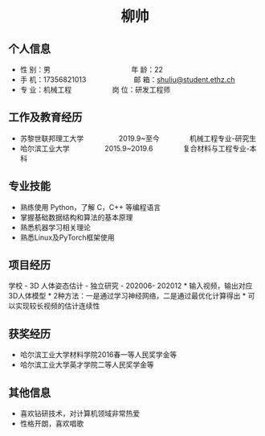 <center>
     <h1>柳帅</h1>
 </center>

## 个人信息 

* 性 别：男&emsp;&emsp;&emsp;&emsp;&emsp;&emsp;&emsp;&emsp;&emsp;&emsp;&emsp;&ensp;年 龄：22  
* 手 机：17356821013 &emsp;&emsp;&emsp;&emsp;&emsp;&emsp;&ensp;邮 箱：shuliu@student.ethz.ch    
* 专 业：机械工程 &emsp;&emsp;&emsp;&emsp;&emsp;&ensp;岗 位：研发工程师

## 工作及教育经历
   
* 苏黎世联邦理工大学&emsp;&emsp;&emsp;&emsp;&emsp;2019.9~至今&emsp;&emsp;&emsp;&emsp; 机械工程专业-研究生         
* 哈尔滨工业大学&emsp;&emsp;&emsp;&emsp;&emsp;2015.9~2019.6&emsp;&emsp;&emsp;&emsp; 复合材料与工程专业-本科  

## 专业技能

* 熟练使用 Python，了解 C，C++ 等编程语言
* 掌握基础数据结构和算法的基本原理
* 熟悉机器学习相关理论
* 熟悉Linux及PyTorch框架使用

## 项目经历

 学校 - 3D 人体姿态估计 - 独立研究 - 202006- 202012 
    * 输入视频，输出对应3D人体模型
    * 2种方法：一是通过学习神经网络，二是通过最优化计算得出
    * 可以实现较长视频的估计连续性

## 获奖经历
* 哈尔滨工业大学材料学院2016春一等人民奖学金等
* 哈尔滨工业大学英才学院二等人民奖学金等

## 其他信息 
* 喜欢钻研技术，对计算机领域非常热爱
* 性格开朗，喜欢唱歌
